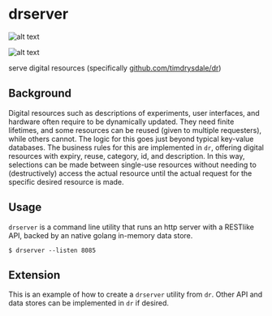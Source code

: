 # drserver

![alt text][logo]

![alt text][status]

serve digital resources (specifically [github.com/timdrysdale/dr](https://github.com/timdrysdale/dr))

## Background

Digital resources such as descriptions of experiments, user interfaces, and hardware often require to be dynamically updated. They need finite lifetimes, and some resources can be reused (given to multiple requesters), while others cannot. The logic for this goes just beyond typical key-value databases. The business rules for this are implemented in ```dr```, offering digital resources with expiry, reuse, category, id, and description. In this way, selections can be made between single-use resources without needing to (destructively) access the actual resource until the actual request for the specific desired resource is made.

## Usage

```drserver``` is a command line utility that runs an http server with a RESTlike API, backed by an native golang in-memory data store. 

```
$ drserver --listen 8085
```


## Extension

This is an example of how to create a ```drserver``` utility from ```dr```. Other API and data stores can be implemented in ```dr``` if desired.


[logo]: ./img/logo.png "logo for drserver, clock and files"
[status]: https://img.shields.io/badge/alpha-do%20not%20use-orange "Alpha status, do not use" 